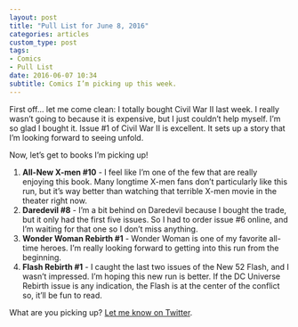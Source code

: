 ```yaml
---
layout: post
title: "Pull List for June 8, 2016"
categories: articles
custom_type: post
tags:
- Comics
- Pull List
date: 2016-06-07 10:34
subtitle: Comics I’m picking up this week.
---
```

First off… let me come clean: I totally bought Civil War II last week. I really wasn’t going to because it is expensive, but I just couldn’t help myself. I’m so glad I bought it. Issue #1 of Civil War II is excellent. It sets up a story that I’m looking forward to seeing unfold.

Now, let’s get to books I’m picking up!

1. **All-New X-men #10** - I feel like I’m one of the few that are really enjoying this book. Many longtime X-men fans don’t particularly like this run, but it’s way better than watching that terrible X-men movie in the theater right now.
2. **Daredevil #8** - I’m a bit behind on Daredevil because I bought the trade, but it only had the first five issues. So I had to order issue #6 online, and I’m waiting for that one so I don’t miss anything.
3. **Wonder Woman Rebirth #1** - Wonder Woman is one of my favorite  all-time heroes. I’m really looking forward to getting into this run from the beginning.
4. **Flash Rebirth #1** - I caught the last two issues of the New 52 Flash, and I wasn’t impressed. I’m hoping this new run is better. If the DC Universe Rebirth issue is any indication, the Flash is at the center of the conflict so, it’ll be fun to read.

What are you picking up? [Let me know on Twitter](https://twitter.com/smithtimmytim).
